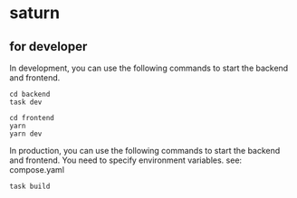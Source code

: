 # saturn

## for developer

In development, you can use the following commands to start the backend and frontend.

```
cd backend
task dev
```

```
cd frontend
yarn
yarn dev
```

In production, you can use the following commands to start the backend and frontend.
You need to specify environment variables. see: compose.yaml

```
task build
```
